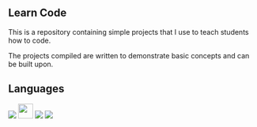 <head>
  <link rel="stylesheet" href="https://cdn.jsdelivr.net/gh/devicons/devicon@v2.14.0/devicon.min.css">
</head>

<body>
<h2>Learn Code</h2>
<p>This is a repository containing simple projects that I use to teach students how to code.</p>
<p>The projects compiled are written to demonstrate basic concepts and can be built upon.</p>

<h2>Languages</h2>

<img src="https://cdn.jsdelivr.net/gh/devicons/devicon/icons/python/python-original-wordmark.svg" />
<img src="https://cdn.jsdelivr.net/gh/devicons/devicon/icons/cplusplus/cplusplus-original.svg" style="width: 30px; height: 30px;" />
<img src="https://cdn.jsdelivr.net/gh/devicons/devicon/icons/html5/html5-original-wordmark.svg" />
<img src="https://cdn.jsdelivr.net/gh/devicons/devicon/icons/css3/css3-original-wordmark.svg" />
</body>
